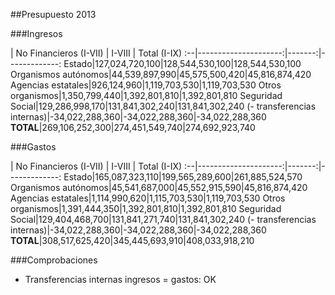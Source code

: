 ##Presupuesto 2013

###Ingresos

 | No Financieros (I-VII) | I-VIII | Total (I-IX)
:--|---------------------:|-------:|-------------:
Estado|127,024,720,100|128,544,530,100|128,544,530,100
Organismos autónomos|44,539,897,990|45,575,500,420|45,816,874,420
Agencias estatales|926,124,960|1,119,703,530|1,119,703,530
Otros organismos|1,350,799,440|1,392,801,810|1,392,801,810
Seguridad Social|129,286,998,170|131,841,302,240|131,841,302,240
(- transferencias internas)|-34,022,288,360|-34,022,288,360|-34,022,288,360
**TOTAL**|269,106,252,300|274,451,549,740|274,692,923,740

###Gastos

 | No Financieros (I-VII) | I-VIII | Total (I-IX)
:--|---------------------:|-------:|-------------:
Estado|165,087,323,110|199,565,289,600|261,885,524,570
Organismos autónomos|45,541,687,000|45,552,915,590|45,816,874,420
Agencias estatales|1,114,990,620|1,115,703,530|1,119,703,530
Otros organismos|1,391,444,350|1,392,801,810|1,392,801,810
Seguridad Social|129,404,468,700|131,841,271,740|131,841,302,240
(- transferencias internas)|-34,022,288,360|-34,022,288,360|-34,022,288,360
**TOTAL**|308,517,625,420|345,445,693,910|408,033,918,210

###Comprobaciones

 * Transferencias internas ingresos = gastos: OK
